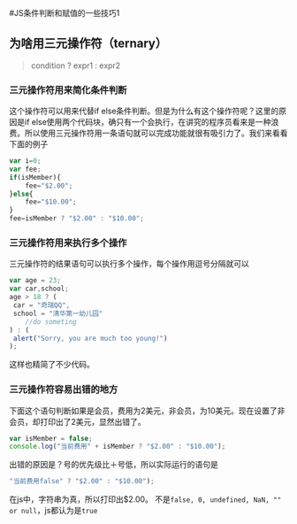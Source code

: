 #JS条件判断和赋值的一些技巧1

## 为啥用三元操作符（ternary）

> condition ? expr1 : expr2

### 三元操作符用来简化条件判断

这个操作符可以用来代替if else条件判断。但是为什么有这个操作符呢？这里的原因是if else使用两个代码块，确只有一个会执行，在讲究的程序员看来是一种浪费。所以使用三元操作符用一条语句就可以完成功能就很有吸引力了。我们来看看下面的例子
```javascript
var i=0;
var fee;
if(isMember){
	fee="$2.00";
}else{
    fee="$10.00";
}
fee=isMember ? "$2.00" : "$10.00";
```
### 三元操作符用来执行多个操作
三元操作符的结果语句可以执行多个操作，每个操作用逗号分隔就可以
```javascript
var age = 23;
var car,school;
age > 18 ? (
 car = "奇瑞QQ",
 school = "清华第一幼儿园"
    //do someting
) : (
 alert("Sorry, you are much too young!")
);
```
这样也精简了不少代码。

### 三元操作符容易出错的地方
下面这个语句判断如果是会员，费用为2美元，非会员，为10美元。现在设置了非会员，却打印出了2美元，显然出错了。
```javascript
var isMember = false;
console.log("当前费用" + isMember ? "$2.00" : "$10.00");
```
出错的原因是？号的优先级比＋号低，所以实际运行的语句是
```javascript
"当前费用false" ? "$2.00" : "$10.00");
```
在js中，字符串为真，所以打印出$2.00。
不是`false, 0, undefined, NaN, "" or null`，js都认为是`true`